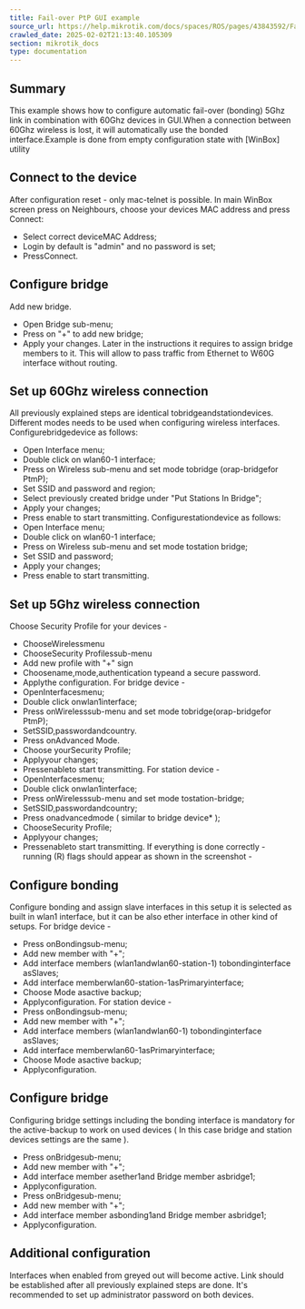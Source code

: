 ```yaml
---
title: Fail-over PtP GUI example
source_url: https://help.mikrotik.com/docs/spaces/ROS/pages/43843592/Fail-over+PtP+GUI+example,
crawled_date: 2025-02-02T21:13:40.105309
section: mikrotik_docs
type: documentation
---
```


## Summary
This example shows how to configure automatic fail-over (bonding) 5Ghz link in combination with 60Ghz devices in GUI.When a connection between 60Ghz wireless is lost, it will automatically use the bonded interface.Example is done from empty configuration state with [WinBox] utility
## Connect to the device
After configuration reset - only mac-telnet is possible. In main WinBox screen press on Neighbours, choose your devices MAC address and press Connect:
* Select correct deviceMAC Address;
* Login by default is "admin" and no password is set;
* PressConnect.
## Configure bridge
Add new bridge.
* Open Bridge sub-menu;
* Press on "+" to add new bridge;
* Apply your changes.
Later in the instructions it requires to assign bridge members to it. This will allow to pass traffic from Ethernet to W60G interface without routing.
## Set up 60Ghz wireless connection
All previously explained steps are identical tobridgeandstationdevices. Different modes needs to be used when configuring wireless interfaces.
Configurebridgedevice as follows:
* Open Interface menu;
* Double click on wlan60-1 interface;
* Press on Wireless sub-menu and set mode tobridge (orap-bridgefor PtmP);
* Set SSID and password and region;
* Select previously created bridge under "Put Stations In Bridge";
* Apply your changes;
* Press enable to start transmitting.
Configurestationdevice as follows:
* Open Interface menu;
* Double click on wlan60-1 interface;
* Press on Wireless sub-menu and set mode tostation bridge;
* Set SSID and password;
* Apply your changes;
* Press enable to start transmitting.
## Set up 5Ghz wireless connection
Choose Security Profile for your devices -
* ChooseWirelessmenu
* ChooseSecurity Profilessub-menu
* Add new profile with "+" sign
* Choosename,mode,authentication typeand a secure password.
* Applythe configuration.
For bridge device -
* OpenInterfacesmenu;
* Double click onwlan1interface;
* Press onWirelesssub-menu and set mode tobridge(orap-bridgefor PtmP);
* SetSSID,passwordandcountry.
* Press onAdvanced Mode.
* Choose yourSecurity Profile;
* Applyyour changes;
* Pressenableto start transmitting.
For station device -
* OpenInterfacesmenu;
* Double click onwlan1interface;
* Press onWirelesssub-menu and set mode tostation-bridge;
* SetSSID,passwordandcountry;
* Press onadvancedmode ( similar to bridge device* );
* ChooseSecurity Profile;
* Applyyour changes;
* Pressenableto start transmitting.
If everything is done correctly - running (R) flags should appear as shown in the screenshot -
## Configure bonding
Configure bonding and assign slave interfaces in this setup it is selected as built in wlan1 interface, but it can be also ether interface in other kind of setups.
For bridge device -
* Press onBondingsub-menu;
* Add new member with "+";
* Add interface members (wlan1andwlan60-station-1) tobondinginterface asSlaves;
* Add interface memberwlan60-station-1asPrimaryinterface;
* Choose Mode asactive backup;
* Applyconfiguration.
For station device -
* Press onBondingsub-menu;
* Add new member with "+";
* Add interface members (wlan1andwlan60-1) tobondinginterface asSlaves;
* Add interface memberwlan60-1asPrimaryinterface;
* Choose Mode asactive backup;
* Applyconfiguration.
## Configure bridge
Configuring bridge settings including the bonding interface is mandatory for the active-backup to work on used devices ( In this case bridge and station devices settings are the same ).
* Press onBridgesub-menu;
* Add new member with "+";
* Add interface member asether1and Bridge member asbridge1;
* Applyconfiguration.
* Press onBridgesub-menu;
* Add new member with "+";
* Add interface member asbonding1and Bridge member asbridge1;
* Applyconfiguration.
## Additional configuration
Interfaces when enabled from greyed out will become active.
Link should be established after all previously explained steps are done. It's recommended to set up administrator password on both devices.